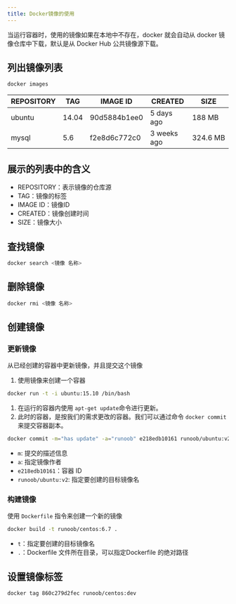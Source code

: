 ```yaml
---
title: Docker镜像的使用
---
```


当运行容器时，使用的镜像如果在本地中不存在，docker 就会自动从 docker 镜像仓库中下载，默认是从 Docker Hub 公共镜像源下载。

## 列出镜像列表

```bash
docker images
```

| REPOSITORY | TAG | IMAGE ID | CREATED | SIZE |
| --- | --- | --- | --- | --- |
| ubuntu | 14.04 | 90d5884b1ee0 | 5 days ago | 188 MB |
| mysql | 5.6 | f2e8d6c772c0 | 3 weeks ago | 324.6 MB |

## 展示的列表中的含义

- REPOSITORY：表示镜像的仓库源
- TAG：镜像的标签
- IMAGE ID：镜像ID
- CREATED：镜像创建时间
- SIZE：镜像大小

## 查找镜像

```bash
docker search <镜像 名称>
```

## 删除镜像

```bash
docker rmi <镜像 名称>
```

## 创建镜像

### 更新镜像

从已经创建的容器中更新镜像，并且提交这个镜像

1. 使用镜像来创建一个容器

```bash
docker run -t -i ubuntu:15.10 /bin/bash
```

1. 在运行的容器内使用 `apt-get update`命令进行更新。
2. 此时的容器，是按我们的需求更改的容器。我们可以通过命令 `docker commit`来提交容器副本。

```bash
docker commit -m="has update" -a="runoob" e218edb10161 runoob/ubuntu:v2
```

- `m`: 提交的描述信息
- `a`: 指定镜像作者
- `e218edb10161`：容器 ID
- `runoob/ubuntu:v2`: 指定要创建的目标镜像名

### 构建镜像

使用 `Dockerfile` 指令来创建一个新的镜像

```bash
docker build -t runoob/centos:6.7 .
```

- `t`：指定要创建的目标镜像名
- `.`：Dockerfile 文件所在目录，可以指定Dockerfile 的绝对路径

## 设置镜像标签

```bash
docker tag 860c279d2fec runoob/centos:dev
```